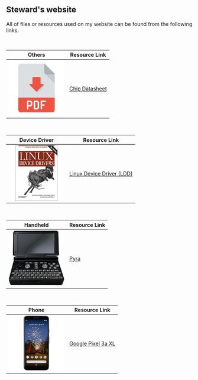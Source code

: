 ## Steward's website
All of files or resources used on my website can be found from the following links.  

&nbsp;

| Others | Resource Link |
| ------ | ------------- |
| ![](img/photos/pdf.jpg) | [Chip Datasheet](https://github.com/steward-fu/website/releases/tag/datasheet) |

&nbsp;

| Device Driver | Resource Link |
| ------------- | ------------- |
| ![](img/photos/ldd.jpg) | [Linux Device Driver (LDD)](https://github.com/steward-fu/website/releases/tag/ldd) |

&nbsp;

| Handheld | Resource Link |
| -------- | ------------- |
| ![](img/photos/pyra.jpg) | [Pyra](https://github.com/steward-fu/website/releases/tag/pyra) |

&nbsp;

| Phone | Resource Link |
| -------- | ------------- |
| ![](img/photos/pixel3axl.jpg) | [Google Pixel 3a XL](https://github.com/steward-fu/website/releases/tag/pixel-3a-xl) |
